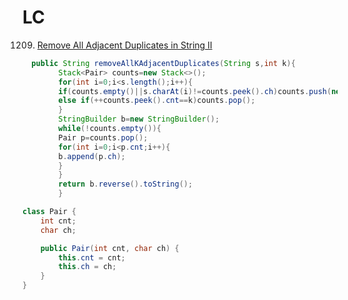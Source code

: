 # LC

1209. [Remove All Adjacent Duplicates in String II](https://leetcode.com/problems/remove-all-adjacent-duplicates-in-string-ii/)

```java
  public String removeAllKAdjacentDuplicates(String s,int k){
        Stack<Pair> counts=new Stack<>();
        for(int i=0;i<s.length();i++){
        if(counts.empty()||s.charAt(i)!=counts.peek().ch)counts.push(new Pair(1,s.charAt(i)));
        else if(++counts.peek().cnt==k)counts.pop();
        }
        StringBuilder b=new StringBuilder();
        while(!counts.empty()){
        Pair p=counts.pop();
        for(int i=0;i<p.cnt;i++){
        b.append(p.ch);
        }
        }
        return b.reverse().toString();
        }

class Pair {
    int cnt;
    char ch;

    public Pair(int cnt, char ch) {
        this.cnt = cnt;
        this.ch = ch;
    }
}
```